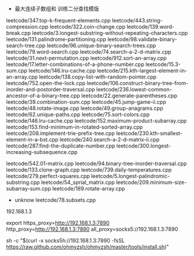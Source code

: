 - 最大连续子数组和
训练二分查找模版

leetcode/347.top-k-frequent-elements.cpp
leetcode/443.string-compression.cpp
leetcode/322.coin-change.cpp
leetcode/139.word-break.cpp
leetcode/3.longest-substring-without-repeating-characters.cpp
leetcode/131.palindrome-partitioning.cpp
leetcode/98.validate-binary-search-tree.cpp
leetcode/96.unique-binary-search-trees.cpp
leetcode/79.word-search.cpp
leetcode/74.search-a-2-d-matrix.cpp
leetcode/31.next-permutation.cpp
leetcode/912.sort-an-array.cpp
leetcode/17.letter-combinations-of-a-phone-number.cpp
leetcode/15.3-sum.cpp
leetcode/146.lru-cache.cpp
leetcode/215.kth-largest-element-in-an-array.cpp
leetcode/138.copy-list-with-random-pointer.cpp
leetcode/752.open-the-lock.cpp
leetcode/106.construct-binary-tree-from-inorder-and-postorder-traversal.cpp
leetcode/236.lowest-common-ancestor-of-a-binary-tree.cpp
leetcode/22.generate-parentheses.cpp
leetcode/39.combination-sum.cpp
leetcode/45.jump-game-ii.cpp
leetcode/48.rotate-image.cpp
leetcode/49.group-anagrams.cpp
leetcode/62.unique-paths.cpp
leetcode/75.sort-colors.cpp
leetcode/146.lru-cache.cpp
leetcode/152.maximum-product-subarray.cpp
leetcode/153.find-minimum-in-rotated-sorted-array.cpp
leetcode/208.implement-trie-prefix-tree.cpp
leetcode/230.kth-smallest-element-in-a-bst.cpp
leetcode/240.search-a-2-d-matrix-ii.cpp
leetcode/287.find-the-duplicate-number.cpp
leetcode/300.longest-increasing-subsequence.cpp




leetcode/542.01-matrix.cpp
leetcode/94.binary-tree-inorder-traversal.cpp
leetcode/133.clone-graph.cpp
leetcode/739.daily-temperatures.cpp
leetcode/279.perfect-squares.cpp
leetcode/5.longest-palindromic-substring.cpp
leetcode/54_sprial_matrix.cpp
leetcode/209.minimum-size-subarray-sum.cpp
leetcode/189.rotate-array.cpp




- unknow
leetcode/78.subsets.cpp



192.168.1.3

export https_proxy=http://192.168.1.3:7890 http_proxy=http://192.168.1.3:7890 all_proxy=socks5://192.168.1.3:7890




sh -c "$(curl  -x socks5h://192.168.1.3:7890   -fsSL https://raw.github.com/ohmyzsh/ohmyzsh/master/tools/install.sh)"

